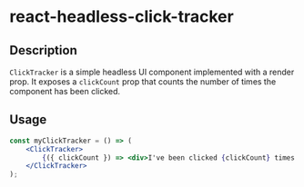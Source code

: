 # react-headless-click-tracker

## Description

`ClickTracker` is a simple headless UI component implemented with a render prop. It exposes a `clickCount` prop that counts the number of times the component has been clicked.

## Usage

```jsx
const myClickTracker = () => (
    <ClickTracker>
        {({ clickCount }) => <div>I've been clicked {clickCount} times!</div>}
    </ClickTracker>
);
```
